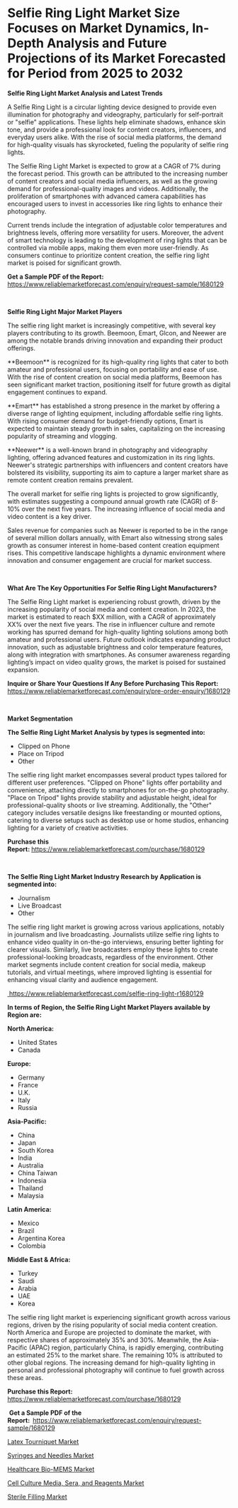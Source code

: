 <p><h1>Selfie Ring Light Market Size Focuses on Market Dynamics, In-Depth Analysis and Future Projections of its Market Forecasted for Period from 2025 to 2032</h1></p><p><strong>Selfie Ring Light Market Analysis and Latest Trends</strong></p>
<p><p>A Selfie Ring Light is a circular lighting device designed to provide even illumination for photography and videography, particularly for self-portrait or "selfie" applications. These lights help eliminate shadows, enhance skin tone, and provide a professional look for content creators, influencers, and everyday users alike. With the rise of social media platforms, the demand for high-quality visuals has skyrocketed, fueling the popularity of selfie ring lights.</p><p>The Selfie Ring Light Market is expected to grow at a CAGR of 7% during the forecast period. This growth can be attributed to the increasing number of content creators and social media influencers, as well as the growing demand for professional-quality images and videos. Additionally, the proliferation of smartphones with advanced camera capabilities has encouraged users to invest in accessories like ring lights to enhance their photography.</p><p>Current trends include the integration of adjustable color temperatures and brightness levels, offering more versatility for users. Moreover, the advent of smart technology is leading to the development of ring lights that can be controlled via mobile apps, making them even more user-friendly. As consumers continue to prioritize content creation, the selfie ring light market is poised for significant growth.</p></p>
<p><strong>Get a Sample PDF of the Report:&nbsp;</strong> <a href="https://www.reliablemarketforecast.com/enquiry/request-sample/1680129?utm_campaign=1097&utm_medium=2&utm_source=Github&utm_content=ia&utm_term=25032025&utm_id=selfie-ring-light">https://www.reliablemarketforecast.com/enquiry/request-sample/1680129</a></p>
<p>&nbsp;</p>
<p><strong>Selfie Ring Light Major Market Players</strong></p>
<p><p>The selfie ring light market is increasingly competitive, with several key players contributing to its growth. Beemoon, Emart, Glcon, and Neewer are among the notable brands driving innovation and expanding their product offerings.</p><p>**Beemoon** is recognized for its high-quality ring lights that cater to both amateur and professional users, focusing on portability and ease of use. With the rise of content creation on social media platforms, Beemoon has seen significant market traction, positioning itself for future growth as digital engagement continues to expand.</p><p>**Emart** has established a strong presence in the market by offering a diverse range of lighting equipment, including affordable selfie ring lights. With rising consumer demand for budget-friendly options, Emart is expected to maintain steady growth in sales, capitalizing on the increasing popularity of streaming and vlogging.</p><p>**Neewer** is a well-known brand in photography and videography lighting, offering advanced features and customization in its ring lights. Neewer's strategic partnerships with influencers and content creators have bolstered its visibility, supporting its aim to capture a larger market share as remote content creation remains prevalent.</p><p>The overall market for selfie ring lights is projected to grow significantly, with estimates suggesting a compound annual growth rate (CAGR) of 8-10% over the next five years. The increasing influence of social media and video content is a key driver.</p><p>Sales revenue for companies such as Neewer is reported to be in the range of several million dollars annually, with Emart also witnessing strong sales growth as consumer interest in home-based content creation equipment rises. This competitive landscape highlights a dynamic environment where innovation and consumer engagement are crucial for market success.</p></p>
<p>&nbsp;</p>
<p><strong>What Are The Key Opportunities For Selfie Ring Light Manufacturers?</strong></p>
<p><p>The Selfie Ring Light market is experiencing robust growth, driven by the increasing popularity of social media and content creation. In 2023, the market is estimated to reach $XX million, with a CAGR of approximately XX% over the next five years. The rise in influencer culture and remote working has spurred demand for high-quality lighting solutions among both amateur and professional users. Future outlook indicates expanding product innovation, such as adjustable brightness and color temperature features, along with integration with smartphones. As consumer awareness regarding lighting’s impact on video quality grows, the market is poised for sustained expansion.</p></p>
<p><strong>Inquire or Share Your Questions If Any Before Purchasing This Report:</strong> <a href="https://www.reliablemarketforecast.com/enquiry/pre-order-enquiry/1680129?utm_campaign=1097&utm_medium=2&utm_source=Github&utm_content=ia&utm_term=25032025&utm_id=selfie-ring-light">https://www.reliablemarketforecast.com/enquiry/pre-order-enquiry/1680129</a></p>
<p>&nbsp;</p>
<p><strong>Market Segmentation</strong></p>
<p><strong>The Selfie Ring Light Market Analysis by types is segmented into:</strong></p>
<p><ul><li>Clipped on Phone</li><li>Place on Tripod</li><li>Other</li></ul></p>
<p><p>The selfie ring light market encompasses several product types tailored for different user preferences. "Clipped on Phone" lights offer portability and convenience, attaching directly to smartphones for on-the-go photography. "Place on Tripod" lights provide stability and adjustable height, ideal for professional-quality shoots or live streaming. Additionally, the "Other" category includes versatile designs like freestanding or mounted options, catering to diverse setups such as desktop use or home studios, enhancing lighting for a variety of creative activities.</p></p>
<p><strong>Purchase this Report:&nbsp;</strong><a href="https://www.reliablemarketforecast.com/purchase/1680129?utm_campaign=1097&utm_medium=2&utm_source=Github&utm_content=ia&utm_term=25032025&utm_id=selfie-ring-light">https://www.reliablemarketforecast.com/purchase/1680129</a></p>
<p>&nbsp;</p>
<p><strong>The Selfie Ring Light Market Industry Research by Application is segmented into:</strong></p>
<p><ul><li>Journalism</li><li>Live Broadcast</li><li>Other</li></ul></p>
<p><p>The selfie ring light market is growing across various applications, notably in journalism and live broadcasting. Journalists utilize selfie ring lights to enhance video quality in on-the-go interviews, ensuring better lighting for clearer visuals. Similarly, live broadcasters employ these lights to create professional-looking broadcasts, regardless of the environment. Other market segments include content creation for social media, makeup tutorials, and virtual meetings, where improved lighting is essential for enhancing visual clarity and audience engagement.</p></p>
<p><a href="https://www.reliablemarketforecast.com/selfie-ring-light-r1680129?utm_campaign=1097&utm_medium=2&utm_source=Github&utm_content=ia&utm_term=25032025&utm_id=selfie-ring-light">&nbsp;https://www.reliablemarketforecast.com/selfie-ring-light-r1680129</a></p>
<p><strong>In terms of Region, the Selfie Ring Light Market Players available by Region are:</strong></p>
<p>
    <p> <strong> North America: </strong>
        <ul>
            <li>United States</li>
            <li>Canada</li>
        </ul>
        </p> 
    <p> <strong> Europe: </strong>
        <ul>
            <li>Germany</li>
            <li>France</li>
            <li>U.K.</li>
            <li>Italy</li>
            <li>Russia</li>
        </ul>
        </p> 
    <p> <strong> Asia-Pacific: </strong>
        <ul>
            <li>China</li>
            <li>Japan</li>
            <li>South Korea</li>
            <li>India</li>
            <li>Australia</li>
            <li>China Taiwan</li>
            <li>Indonesia</li>
            <li>Thailand</li>
            <li>Malaysia</li>
        </ul>
        </p> 
    <p> <strong> Latin America: </strong>
        <ul>
            <li>Mexico</li>
            <li>Brazil</li>
            <li>Argentina Korea</li>
            <li>Colombia</li>
        </ul>
        </p> 
    <p> <strong> Middle East & Africa: </strong>
        <ul>
            <li>Turkey</li>
            <li>Saudi</li>
            <li>Arabia</li>
            <li>UAE</li>
            <li>Korea</li>
        </ul>
    </p>
    </p>
<p><p>The selfie ring light market is experiencing significant growth across various regions, driven by the rising popularity of social media content creation. North America and Europe are projected to dominate the market, with respective shares of approximately 35% and 30%. Meanwhile, the Asia-Pacific (APAC) region, particularly China, is rapidly emerging, contributing an estimated 25% to the market share. The remaining 10% is attributed to other global regions. The increasing demand for high-quality lighting in personal and professional photography will continue to fuel growth across these areas.</p></p>
<p><strong>Purchase this Report: </strong><a href="https://www.reliablemarketforecast.com/purchase/1680129?utm_campaign=1097&utm_medium=2&utm_source=Github&utm_content=ia&utm_term=25032025&utm_id=selfie-ring-light">https://www.reliablemarketforecast.com/purchase/1680129</a></p>
<p>&nbsp;<strong>Get a Sample PDF of the Report:&nbsp;&nbsp;</strong><a href="https://www.reliablemarketforecast.com/enquiry/request-sample/1680129?utm_campaign=1097&utm_medium=2&utm_source=Github&utm_content=ia&utm_term=25032025&utm_id=selfie-ring-light">https://www.reliablemarketforecast.com/enquiry/request-sample/1680129</a></p>
<p><strong></strong></p>
<p><p><a href="https://github.com/hedbomkrahe/Market-Research-Report-List-1/blob/main/latex-tourniquet-market.md?utm_campaign=1097&utm_medium=2&utm_source=Github&utm_content=ia&utm_term=25032025&utm_id=selfie-ring-light">Latex Tourniquet Market</a></p><p><a href="https://github.com/elvutedipela/Market-Research-Report-List-1/blob/main/syringes-and-needles-market.md?utm_campaign=1097&utm_medium=2&utm_source=Github&utm_content=ia&utm_term=25032025&utm_id=selfie-ring-light">Syringes and Needles Market</a></p><p><a href="https://github.com/ritooesiaba/Market-Research-Report-List-1/blob/main/healthcare-bio-mems-market.md?utm_campaign=1097&utm_medium=2&utm_source=Github&utm_content=ia&utm_term=25032025&utm_id=selfie-ring-light">Healthcare Bio-MEMS Market</a></p><p><a href="https://github.com/lateshab69/Market-Research-Report-List-1/blob/main/cell-culture-media-sera-and-reagents-market.md?utm_campaign=1097&utm_medium=2&utm_source=Github&utm_content=ia&utm_term=25032025&utm_id=selfie-ring-light">Cell Culture Media, Sera, and Reagents Market</a></p><p><a href="https://github.com/nkbaroga/Market-Research-Report-List-1/blob/main/sterile-filling-market.md?utm_campaign=1097&utm_medium=2&utm_source=Github&utm_content=ia&utm_term=25032025&utm_id=selfie-ring-light">Sterile Filling Market</a></p></p>